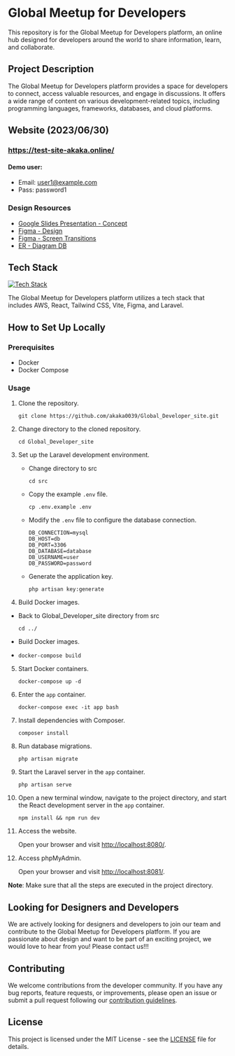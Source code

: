 # Global Meetup for Developers

This repository is for the Global Meetup for Developers platform, an online hub designed for developers around the world to share information, learn, and collaborate.

## Project Description

The Global Meetup for Developers platform provides a space for developers to connect, access valuable resources, and engage in discussions. It offers a wide range of content on various development-related topics, including programming languages, frameworks, databases, and cloud platforms.

## Website (2023/06/30)

### https://test-site-akaka.online/

#### Demo user:

- Email: user1@example.com
- Pass: password1

### Design Resources

- [Google Slides Presentation - Concept](https://docs.google.com/presentation/d/1SNJKIt_EOww7z5Tp2Az6Ix4-KuuCIh4N9v_dFMHD8cs/edit?usp=sharing)
- [Figma - Design](https://www.figma.com/file/o3kgSi8gQJW6TFfcDzL5kD/Global-Developer-Site-Design?type=design&node-id=1%3A297&t=CZkLvLwjqSZUKTOJ-1)
- [Figma - Screen Transitions](https://www.figma.com/file/2Mih5THnthmXD6sOujOKG2/Global-Developer-Site?type=whiteboard&node-id=0%3A1&t=KrVEtjive2yYwN9z-1)
- [ER - Diagram DB](https://drive.google.com/file/d/10FsXhL0Wl-uaOOt4tiLXr8zFmO1TAxCx/view)

## Tech Stack

[![Tech Stack](https://skillicons.dev/icons?i=laravel,react,tailwind,docker,mysql,nginx,vite,aws,figma,vscode,&perline=7)](https://skills.thijs.gg)

The Global Meetup for Developers platform utilizes a tech stack that includes AWS, React, Tailwind CSS, Vite, Figma, and Laravel.

## How to Set Up Locally

### Prerequisites

- Docker
- Docker Compose

### Usage

1. Clone the repository.

   ```
   git clone https://github.com/akaka0039/Global_Developer_site.git
   ```

2. Change directory to the cloned repository.

   ```
   cd Global_Developer_site
   ```

3. Set up the Laravel development environment.

   - Change directory to src

     ```
     cd src
     ```

   - Copy the example `.env` file.

     ```shell
     cp .env.example .env
     ```

   - Modify the `.env` file to configure the database connection.

     ```dotenv
     DB_CONNECTION=mysql
     DB_HOST=db
     DB_PORT=3306
     DB_DATABASE=database
     DB_USERNAME=user
     DB_PASSWORD=password
     ```

   - Generate the application key.

     ```shell
     php artisan key:generate
     ```

4. Build Docker images.

- Back to Global_Developer_site directory from src

  ```
  cd ../
  ```
  
- Build Docker images.
- 
  ```
  docker-compose build
  ```

5. Start Docker containers.

   ```
   docker-compose up -d
   ```

6. Enter the `app` container.

   ```
   docker-compose exec -it app bash
   ```

7. Install dependencies with Composer.

   ```
   composer install
   ```

8. Run database migrations.

   ```shell
   php artisan migrate
   ```

9. Start the Laravel server in the `app` container.

   ```shell
   php artisan serve
   ```

10. Open a new terminal window, navigate to the project directory, and start the React development server in the `app` container.

    ```shell
    npm install && npm run dev
    ```

11. Access the website.

    Open your browser and visit [http://localhost:8080/](http://localhost:8080/).

12. Access phpMyAdmin.

    Open your browser and visit [http://localhost:8081/](http://localhost:8081/).

**Note**: Make sure that all the steps are executed in the project directory.

## Looking for Designers and Developers

We are actively looking for designers and developers to join our team and contribute to the Global Meetup for Developers platform. If you are passionate about design and want to be part of an exciting project, we would love to hear from you! Please contact us!!!

## Contributing

We welcome contributions from the developer community. If you have any bug reports, feature requests, or improvements, please open an issue or submit a pull request following our [contribution guidelines](CONTRIBUTING.md).

## License

This project is licensed under the MIT License - see the [LICENSE](LICENSE) file for details.
